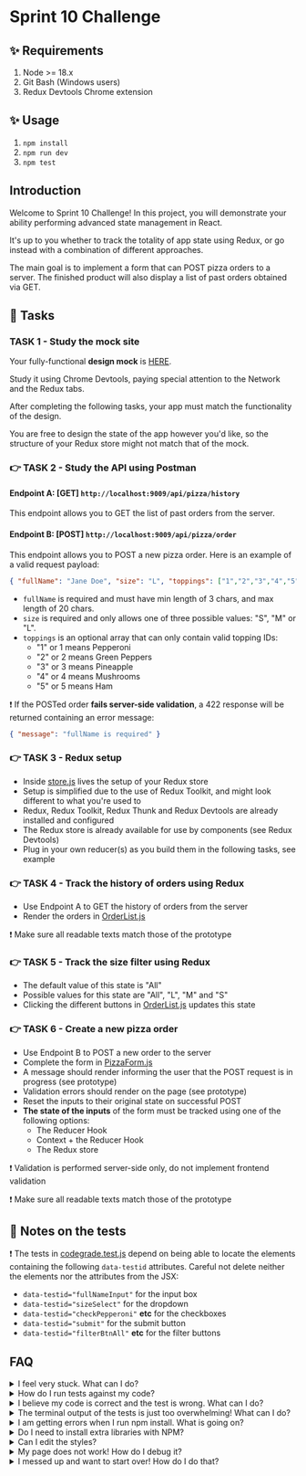 # Sprint 10 Challenge

## ✨ Requirements

1. Node >= 18.x
2. Git Bash (Windows users)
3. Redux Devtools Chrome extension

## ✨ Usage

1. `npm install`
2. `npm run dev`
3. `npm test`

## Introduction

Welcome to Sprint 10 Challenge! In this project, you will demonstrate your ability performing advanced state management in React.

It's up to you whether to track the totality of app state using Redux, or go instead with a combination of different approaches.

The main goal is to implement a form that can POST pizza orders to a server. The finished product will also display a list of past orders obtained via GET.

## 🥷 Tasks

### TASK 1 - Study the mock site

Your fully-functional **design mock** is [HERE](https://w-s10-challenge-ac3b8bb5dab3.herokuapp.com/).

Study it using Chrome Devtools, paying special attention to the Network and the Redux tabs.

After completing the following tasks, your app must match the functionality of the design.

You are free to design the state of the app however you'd like, so the structure of your Redux store might not match that of the mock.

### 👉 TASK 2 - Study the API using Postman

#### Endpoint A: [GET] `http://localhost:9009/api/pizza/history`

This endpoint allows you to GET the list of past orders from the server.

#### Endpoint B: [POST] `http://localhost:9009/api/pizza/order`

This endpoint allows you to POST a new pizza order. Here is an example of a valid request payload:

```json
{ "fullName": "Jane Doe", "size": "L", "toppings": ["1","2","3","4","5"] }
```

- `fullName` is required and must have min length of 3 chars, and max length of 20 chars.
- `size` is required and only allows one of three possible values: "S", "M" or "L".
- `toppings` is an optional array that can only contain valid topping IDs:
  - "1" or 1 means Pepperoni
  - "2" or 2 means Green Peppers
  - "3" or 3 means Pineapple
  - "4" or 4 means Mushrooms
  - "5" or 5 means Ham

❗ If the POSTed order **fails server-side validation**, a 422 response will be returned containing an error message:

```json
{ "message": "fullName is required" }
```

### 👉 TASK 3 - Redux setup

- Inside [store.js](./frontend/state/store.js) lives the setup of your Redux store
- Setup is simplified due to the use of Redux Toolkit, and might look different to what you're used to
- Redux, Redux Toolkit, Redux Thunk and Redux Devtools are already installed and configured
- The Redux store is already available for use by components (see Redux Devtools)
- Plug in your own reducer(s) as you build them in the following tasks, see example

### 👉 TASK 4 - Track the history of orders using Redux

- Use Endpoint A to GET the history of orders from the server
- Render the orders in [OrderList.js](./frontend/components/OrderList.js)

❗ Make sure all readable texts match those of the prototype

### 👉 TASK 5 - Track the size filter using Redux

- The default value of this state is "All"
- Possible values for this state are "All", "L", "M" and "S"
- Clicking the different buttons in [OrderList.js](./frontend/components/OrderList.js) updates this state

### 👉 TASK 6 - Create a new pizza order

- Use Endpoint B to POST a new order to the server
- Complete the form in [PizzaForm.js](./frontend/components/PizzaForm.js)
- A message should render informing the user that the POST request is in progress (see prototype)
- Validation errors should render on the page (see prototype)
- Reset the inputs to their original state on successful POST
- **The state of the inputs** of the form must be tracked using one of the following options:
  - The Reducer Hook
  - Context + the Reducer Hook
  - The Redux store

❗ Validation is performed server-side only, do not implement frontend validation

❗ Make sure all readable texts match those of the prototype

## 📝 Notes on the tests

❗ The tests in [codegrade.test.js](./codegrade.test.js) depend on being able to locate the elements containing the following `data-testid` attributes. Careful not delete neither the elements nor the attributes from the JSX:

- `data-testid="fullNameInput"` for the input box
- `data-testid="sizeSelect"` for the dropdown
- `data-testid="checkPepperoni"` **etc** for the checkboxes
- `data-testid="submit"` for the submit button
- `data-testid="filterBtnAll"` **etc** for the filter buttons

## FAQ

<details>
  <summary>I feel very stuck. What can I do?</summary>

Do not struggle for an unreasonable amount of time! Request support via one of the available channels.

</details>

<details>
  <summary>How do I run tests against my code?</summary>

Run `npm test`. Note that Codegrade will run your code against its own copy the `codegrade.test.js` test file so there is no point in manipulating the tests.

</details>

<details>
  <summary>I believe my code is correct and the test is wrong. What can I do?</summary>

On occasion the test runner will get stuck. Use CTRL-C to kill the tests, and then `npm test` to launch them again. Try to replicate the problem the test is warning about by interacting with the site in Chrome, and do not code "to make the test happy". Code so that **your app does exactly what the mock site does**. The tests are there for confirmation. Although it's possible that a particular test be flawed, it's more likely that the bug is in your own code. If the problem persists, please request assistance from staff.

</details>

<details>
  <summary>The terminal output of the tests is just too overwhelming! What can I do?</summary>

If you need to disable all tests except the one you are focusing on, edit the test file and, as an example, change `test('👉 focus on this', () => { etc })` to be `test.only('👉 focus on this', () => { etc })`. (Note the "only".) This won't affect Codegrade, because Codegrade runs its own version of the tests. Keep in mind though, if there is a syntax problem with your code that is causing an error to be thrown, all tests will fail.

</details>

<details>
  <summary>I am getting errors when I run npm install. What is going on?</summary>

This project requires Node to be correctly installed on your computer to work. Try deleting the `node_modules` folder and running `npm install`. If that fails, try deleting both `node_modules` and `package-lock.json` before reinstalling. If all fails, please request support!

</details>

<details>
  <summary>Do I need to install extra libraries with NPM?</summary>

No. Everything you need should be installed already.

</details>

<details>
  <summary>Can I edit the styles?</summary>

Of course! Have at it. But solve the challenge first, and then be careful not to break any tests!

</details>

<details>
  <summary>My page does not work! How do I debug it?</summary>

With React, it's very important that we use React Devtools and Redux Devtools to monitor the state of our components as we interact with the App. If the state is not adjusting like it should, that's one situation. If the state does change correctly but the UI does not respond, that's a different problem.

If your code has a syntax problem, the app will print error messages in the console. Focus on the first message. Place console logs right before the crash site and see if your variables contain the data you think they do. Comment out chunks of code until you get the app to compile!

</details>

<details>
  <summary>I messed up and want to start over! How do I do that?</summary>

**Do NOT delete your repository from GitHub!** Instead, commit frequently as you work. Make a commit whenever you achieve anything and the app isn't crashing in Chrome. This in practice creates restore points you can use should you wreak havoc with your app. If you find yourself in a mess, use git reset --hard to simply discard all changes to your code since your last commit.

</details>
